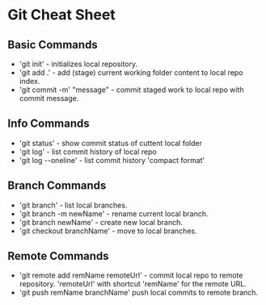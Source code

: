 # Git Cheat Sheet

## Basic Commands
* 'git init' - initializes local repository.
* 'git add .' - add (stage) current working folder content
to local repo index.
* 'git commit -m' "message" - commit staged work to local repo with commit message.

## Info Commands
* 'git status' - show commit status of cuttent local folder
* 'git log' - list commit history of local repo
* 'git log --oneline' - list commit history 'compact format'


## Branch Commands
* 'git branch' - list local branches.
* 'git branch -m newName' - rename current local branch.
* 'git branch newName' - create new local branch.
* 'git checkout branchName' - move to local branches.

## Remote Commands
* 'git remote add remName remoteUrl' - commit local repo to remote repository.
'remoteUrl' with shortcut 'remName' for the remote URL.
* 'git push remName branchName' push local commits to remote branch.